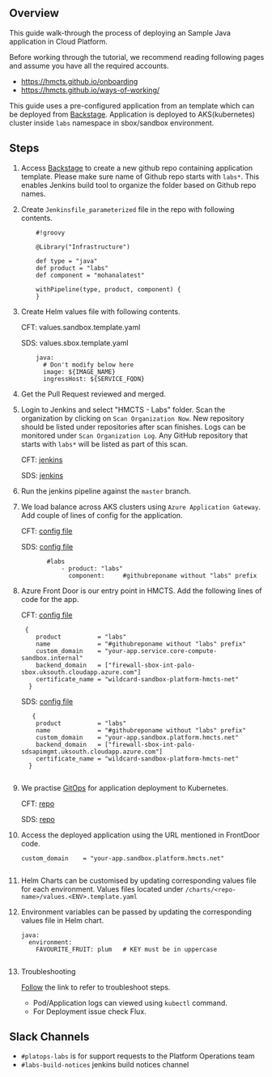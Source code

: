 ## Overview
This guide walk-through the process of deploying an Sample Java application in Cloud Platform.

Before working through the tutorial, we recommend reading following pages and assume you have all the required accounts.

- https://hmcts.github.io/onboarding
- https://hmcts.github.io/ways-of-working/

This guide uses a pre-configured application from an template which can be deployed from [Backstage](https://backstage.platform.hmcts.net/). Application is deployed to AKS(kubernetes) cluster inside `labs` namespace in sbox/sandbox environment.

## Steps

1. Access [Backstage](https://backstage.platform.hmcts.net/create) to create a new github repo containing application template. Please make sure name of  Github repo  starts with `labs*`. This enables Jenkins build tool to organize the folder based on Github repo names.

2. Create `Jenkinsfile_parameterized`  file in the repo with following contents.
    ```
        #!groovy
        
        @Library("Infrastructure")
        
        def type = "java"
        def product = "labs"
        def component = "mohanalatest"
        
        withPipeline(type, product, component) {
        }
3. Create Helm values file with following contents.

   CFT: values.sandbox.template.yaml

   SDS: values.sbox.template.yaml
   
    ```
        java:
          # Don't modify below here
          image: ${IMAGE_NAME}
          ingressHost: ${SERVICE_FQDN}
4. Get the Pull Request reviewed and merged.

5. Login to Jenkins and select "HMCTS - Labs" folder. Scan the organization by clicking on `Scan Organization Now`. New repository should be listed under repositories after scan finishes. Logs can be monitored under `Scan Organization Log`. Any GitHub repository that starts with `labs*` will be listed as part of this scan.

   CFT: [jenkins](https://sandbox-build.platform.hmcts.net)

   SDS: [jenkins](https://sds-sandbox-build.platform.hmcts.net)

6. Run the jenkins pipeline against the `master` branch.

7. We load balance across AKS clusters using `Azure Application Gateway`. Add couple of lines of config for the application.

   CFT:  [config file](https://github.com/hmcts/azure-platform-terraform/blob/master/environments/sbox/backend_lb_config.yaml)

   SDS:  [config file](https://github.com/hmcts/sharedservices-azure-platform/blob/master/environments/sbox/backend_lb_config.yaml)
    ```
           #labs
               - product: "labs"
                 component:     #githubreponame without "labs" prefix

8. Azure Front Door is our entry point in HMCTS. Add the following lines of code for the app.

   CFT: [config file](https://github.com/hmcts/azure-platform-terraform/blob/master/environments/sbox/sbox.tfvars)
    ```
     {
        product          = "labs"
        name             = "#githubreponame without "labs" prefix"
        custom_domain    = "your-app.service.core-compute-sandbox.internal"
        backend_domain   = ["firewall-sbox-int-palo-sbox.uksouth.cloudapp.azure.com"]
        certificate_name = "wildcard-sandbox-platform-hmcts-net"
      }
    ```
   
   SDS: [config file](https://github.com/hmcts/sharedservices-azure-platform/blob/master/environments/sbox/sbox.tfvars)

    ```
       {
        product          = "labs"
        name             = "#githubreponame without "labs" prefix"
        custom_domain    = "your-app.sandbox.platform.hmcts.net"
        backend_domain   = ["firewall-sbox-int-palo-sdsapimgmt.uksouth.cloudapp.azure.com"]
        certificate_name = "wildcard-sandbox-platform-hmcts-net"
      }


9. We practise [GitOps](https://www.weave.works/technologies/gitops/) for application deployment to Kubernetes.

   CFT: [repo](https://github.com/hmcts/cnp-flux-config)

   SDS: [repo](https://github.com/hmcts/shared-services-flux)

10. Access the deployed application using the URL mentioned in FrontDoor code.
    ```
    custom_domain    = "your-app.sandbox.platform.hmcts.net"   
   
11. Helm Charts can be customised by updating corresponding values file for each environment. Values files located under `/charts/<repo-name>/values.<ENV>.template.yaml`  
 
12. Environment variables can be passed by updating the corresponding values file in Helm chart. 
 
       ```
       java:
         environment:
           FAVOURITE_FRUIT: plum   # KEY must be in uppercase


13. Troubleshooting

     [Follow](https://hmcts.github.io/ways-of-working/troubleshooting/#troubleshooting-issues) the link to refer to troubleshoot steps.
     - Pod/Application logs can viewed using `kubectl` command.
     - For Deployment issue check Flux.  
        
        

## Slack Channels

- `#platops-labs` is for support requests to the Platform Operations team
- `#labs-build-notices` jenkins build notices channel


